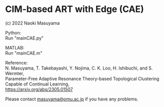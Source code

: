 # CIM-based ART with Edge (CAE)

(c) 2022 Naoki Masuyama

Python: <br>
Run "mainCAE.py"

MATLAB: <br>
Run "mainCAE.m"


Reference:<br>
N. Masuyama, T. Takebayashi, Y. Nojima, C. K. Loo, H. Ishibuchi, and S. Wermter, <br>
Parameter-Free Adaptive Resonance Theory-based Topological Clustering Capable of Continual Learning, <br>
https://arxiv.org/abs/2305.01507

Please contact masuyama@omu.ac.jp if you have any problems.
